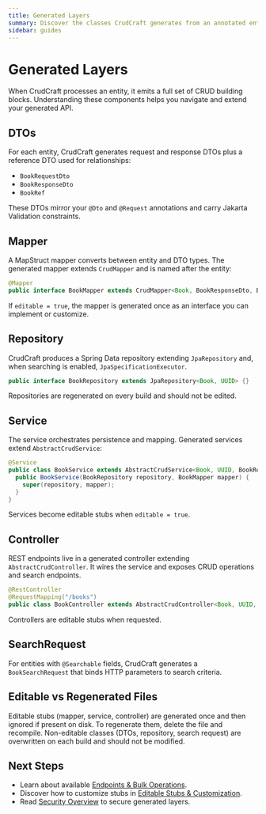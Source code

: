 ```yaml
---
title: Generated Layers
summary: Discover the classes CrudCraft generates from an annotated entity and how they fit together.
sidebar: guides
---
```


# Generated Layers

When CrudCraft processes an entity, it emits a full set of CRUD building blocks. Understanding these components helps you navigate and extend your generated API.

## DTOs

For each entity, CrudCraft generates request and response DTOs plus a reference DTO used for relationships:

- `BookRequestDto`
- `BookResponseDto`
- `BookRef`

These DTOs mirror your `@Dto` and `@Request` annotations and carry Jakarta Validation constraints.

## Mapper

A MapStruct mapper converts between entity and DTO types. The generated mapper extends `CrudMapper` and is named after the entity:

```java
@Mapper
public interface BookMapper extends CrudMapper<Book, BookResponseDto, BookRequestDto> {}
```

If `editable = true`, the mapper is generated once as an interface you can implement or customize.

## Repository

CrudCraft produces a Spring Data repository extending `JpaRepository` and, when searching is enabled, `JpaSpecificationExecutor`.

```java
public interface BookRepository extends JpaRepository<Book, UUID> {}
```

Repositories are regenerated on every build and should not be edited.

## Service

The service orchestrates persistence and mapping. Generated services extend `AbstractCrudService`:

```java
@Service
public class BookService extends AbstractCrudService<Book, UUID, BookResponseDto, BookRequestDto> {
  public BookService(BookRepository repository, BookMapper mapper) {
    super(repository, mapper);
  }
}
```

Services become editable stubs when `editable = true`.

## Controller

REST endpoints live in a generated controller extending `AbstractCrudController`. It wires the service and exposes CRUD operations and search endpoints.

```java
@RestController
@RequestMapping("/books")
public class BookController extends AbstractCrudController<Book, UUID, BookResponseDto, BookRequestDto, BookSearchRequest> {}
```

Controllers are editable stubs when requested.

## SearchRequest

For entities with `@Searchable` fields, CrudCraft generates a `BookSearchRequest` that binds HTTP parameters to search criteria.

## Editable vs Regenerated Files

Editable stubs (mapper, service, controller) are generated once and then ignored if present on disk. To regenerate them, delete the file and recompile. Non-editable classes (DTOs, repository, search request) are overwritten on each build and should not be modified.

## Next Steps

- Learn about available [Endpoints & Bulk Operations](/guides/endpoints-and-bulk.md).
- Discover how to customize stubs in [Editable Stubs & Customization](/guides/editable-stubs.md).
- Read [Security Overview](/guides/security/overview.md) to secure generated layers.

